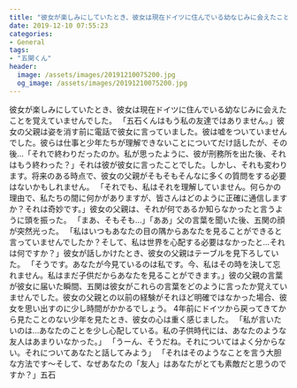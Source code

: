 ```yaml
---
title: "彼女が楽しみにしていたとき、彼女は現在ドイツに住んでいる幼なじみに会えたことを覚えていませんでした。"
date: 2019-12-10 07:55:23
categories:
- General
tags:
- "五関くん"
header:
  image: /assets/images/20191210075200.jpg
  og_image: /assets/images/20191210075200.jpg
---
```


彼女が楽しみにしていたとき、彼女は現在ドイツに住んでいる幼なじみに会えたことを覚えていませんでした。 「五石くんはもう私の友達ではありません。」彼女の父親は姿を消す前に電話で彼女に言っていました。彼は嘘をついていませんでした。彼らは仕事と少年たちが理解できないことについてだけ話したが、その後…「それで終わりだったのか。私が思ったように、彼が刑務所を出た後、それはもう終わった？」それは彼が彼女に言ったことでした。しかし、それも変わります。将来のある時点で、彼女の父親がそもそもそんなに多くの質問をする必要はないかもしれません。 「それでも、私はそれを理解していません。何らかの理由で、私たちの間に何かがありますが、皆さんはどのように正確に通信しますか？それは奇妙です。」彼女の父親は、それが何であるか知らなかったと言うように頭を振った。 「まあ、そもそも…」「ああ」父の言葉を聞いた後、五関の顔が突然光った。 「私はいつもあなたの目の隅からあなたを見ることができると言っていませんでしたか？そして、私は世界を心配する必要はなかったと…それは何ですか？」彼女が話しかけたとき、彼女の父親はテーブルを見下ろしていた。 「そうです。あなたが今見ているのは私です。今、私はその時を決して忘れません。私はまだ子供だからあなたを見ることができます。」彼の父親の言葉が彼女に届いた瞬間、五関は彼女がこれらの言葉をどのように言ったか覚えていませんでした。彼女の父親との以前の経験がそれほど明確ではなかった場合、彼女を思い出すのに少し時間がかかるでしょう。 4年前にドイツから戻ってきてから見たことのない少年を見たとき、彼女の心は重く感じました。 「私が言いたいのは…あなたのことを少し心配している。私の子供時代には、あなたのような友人はあまりいなかった。」 「うーん、そうだね。それについてはよく分からない。それについてあなたと話してみよう」 「それはそのようなことを言う大胆な方法です〜そして、なぜあなたの「友人」はあなたがとても素敵だと思うのですか？」五石
